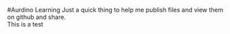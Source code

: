 #Aurdino Learning
Just a quick thing to help me publish files and view them on github and share.  
This is a test